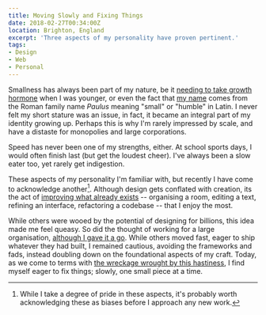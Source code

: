 ```yaml
---
title: Moving Slowly and Fixing Things
date: 2018-02-27T00:34:00Z
location: Brighton, England
excerpt: 'Three aspects of my personality have proven pertinent.'
tags:
- Design
- Web
- Personal
---
```

Smallness has always been part of my nature, be it [needing to take growth hormone][1] when I was younger, or even the fact that [my name][2] comes from the Roman family name _Paulus_ meaning "small" or "humble" in Latin. I never felt my short stature was an issue, in fact, it became an integral part of my identity growing up. Perhaps this is why I'm rarely impressed by scale, and have a distaste for monopolies and large corporations.

Speed has never been one of my strengths, either. At school sports days, I would often finish last (but get the loudest cheer). I've always been a slow eater too, yet rarely get indigestion.

These aspects of my personality I'm familiar with, but recently I have come to acknowledge another[^1]. Although design gets conflated with creation, its the act of [improving what already exists][3] -- organising a room, editing a text, refining an interface, refactoring a codebase -- that I enjoy the most.

While others were wooed by the potential of designing for billions, this idea made me feel queasy. So did the thought of working for a large organisation, [although I gave it a go][4]. While others moved fast, eager to ship whatever they had built, I remained cautious, avoiding the frameworks and fads, instead doubling down on the foundational aspects of my craft. Today, as we come to terms with [the wreckage wrought by this hastiness][5], I find myself eager to fix things; slowly, one small piece at a time.

[^1]: While I take a degree of pride in these aspects, it's probably worth acknowledging these as biases before I approach any new work.

[1]: https://lloydyweb.paulrobertlloyd.com/blog/2005/08/a_tall_story.php
[2]: https://www.behindthename.com/name/paul
[3]: https://css-tricks.com/improving-accessibility-24-ways/
[4]: https://paulrobertlloyd.com/2015/01/changing_gears
[5]: https://medium.com/@monteiro/ac7289549017
